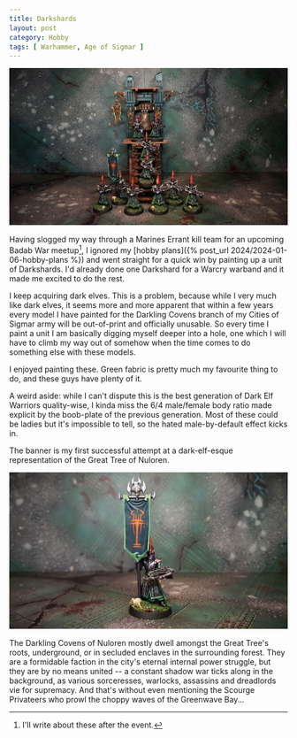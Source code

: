 ```yaml
---
title: Darkshards
layout: post
category: Hobby
tags: [ Warhammer, Age of Sigmar ]
---
```


![](/images/2024/02/hobby/darkshards.jpg)

Having slogged my way through a Marines Errant kill team for an upcoming Badab War meetup[^1], I ignored my [hobby plans]({% post_url 2024/2024-01-06-hobby-plans %}) and went straight for a quick win by painting up a unit of Darkshards. I'd already done one Darkshard for a Warcry warband and it made me excited to do the rest.

<!--more-->

I keep acquiring dark elves. This is a problem, because while I very much like dark elves, it seems more and more apparent that within a few years every model I have painted for the Darkling Covens branch of my Cities of Sigmar army will be out-of-print and officially unusable. So every time I paint a unit I am basically digging myself deeper into a hole, one which I will have to climb my way out of somehow when the time comes to do something else with these models. 

I enjoyed painting these. Green fabric is pretty much my favourite thing to do, and these guys have plenty of it.

A weird aside: while I can't dispute this is the best generation of Dark Elf Warriors quality-wise, I kinda miss the 6/4 male/female body ratio made explicit by the boob-plate of the previous generation. Most of these could be ladies but it's impossible to tell, so the hated male-by-default effect kicks in.

The banner is my first successful attempt at a dark-elf-esque representation of the Great Tree of Nuloren. 

![](/images/2024/02/hobby/banner.jpg)

The Darkling Covens of Nuloren mostly dwell amongst the Great Tree's roots, underground, or in secluded enclaves in the surrounding forest. They are a formidable faction in the city's eternal internal power struggle, but they are by no means united -- a constant shadow war ticks along in the background, as various sorceresses, warlocks, assassins and dreadlords vie for supremacy. And that's without even mentioning the Scourge Privateers who prowl the choppy waves of the Greenwave Bay...

[^1]: I'll write about these after the event.
